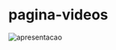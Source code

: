 # pagina-videos
<img src="https://media.discordapp.net/attachments/1068388770627452970/1068399257930965052/Desktop_10.gif" alt="apresentacao">
